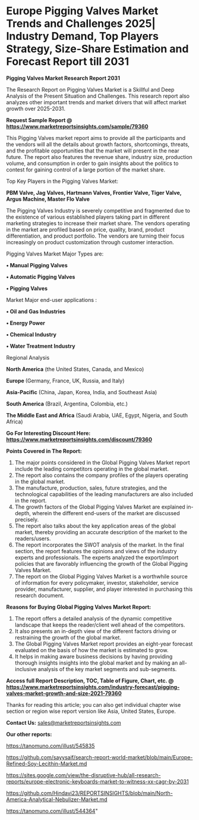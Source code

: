 # Europe Pigging Valves Market Trends and Challenges 2025| Industry Demand, Top Players Strategy, Size-Share Estimation and Forecast Report till 2031

<strong>Pigging Valves Market Research Report 2031</strong>

The Research Report on Pigging Valves Market is a Skillful and Deep Analysis of the Present Situation and Challenges. This research report also analyzes other important trends and market drivers that will affect market growth over 2025-2031.

<strong>Request Sample Report @ <a href=https://www.marketreportsinsights.com/sample/79360>https://www.marketreportsinsights.com/sample/79360</a></strong>

This Pigging Valves market report aims to provide all the participants and the vendors will all the details about growth factors, shortcomings, threats, and the profitable opportunities that the market will present in the near future. The report also features the revenue share, industry size, production volume, and consumption in order to gain insights about the politics to contest for gaining control of a large portion of the market share.

Top Key Players in the Pigging Valves Market:

<strong>PBM Valve, Jag Valves, Hartmann Valves, Frontier Valve, Tiger Valve, Argus Machine, Master Flo Valve</strong>

The Pigging Valves Industry is severely competitive and fragmented due to the existence of various established players taking part in different marketing strategies to increase their market share. The vendors operating in the market are profiled based on price, quality, brand, product differentiation, and product portfolio. The vendors are turning their focus increasingly on product customization through customer interaction.

Pigging Valves Market Major Types are:

<strong>• Manual Pigging Valves

• Automatic Pigging Valves

• Pigging Valves</strong>

Market Major end-user applications :

<strong>• Oil and Gas Industries

• Energy Power

• Chemical Industry

• Water Treatment Industry</strong>

Regional Analysis

</u><strong><b>North America</b></strong> (the United States, Canada, and Mexico)

<strong><b>Europe </b></strong>(Germany, France, UK, Russia, and Italy)

<strong><b>Asia-Pacific</b></strong> (China, Japan, Korea, India, and Southeast Asia)

<strong><b>South America</b></strong> (Brazil, Argentina, Colombia, etc.)

<strong><b>The Middle East and Africa</b></strong> (Saudi Arabia, UAE, Egypt, Nigeria, and South Africa)

<strong>Go For Interesting Discount Here: <a href=https://www.marketreportsinsights.com/discount/79360>https://www.marketreportsinsights.com/discount/79360</a></strong>

<strong>Points Covered in The Report:</strong>
<ol>
  <li>The major points considered in the Global Pigging Valves Market report include the leading competitors operating in the global market.</li>
  <li>The report also contains the company profiles of the players operating in the global market.</li>
  <li>The manufacture, production, sales, future strategies, and the technological capabilities of the leading manufacturers are also included in the report.</li>
  <li>The growth factors of the Global Pigging Valves Market are explained in-depth, wherein the different end-users of the market are discussed precisely.</li>
  <li>The report also talks about the key application areas of the global market, thereby providing an accurate description of the market to the readers/users.</li>
  <li>The report incorporates the SWOT analysis of the market. In the final section, the report features the opinions and views of the industry experts and professionals. The experts analyzed the export/import policies that are favorably influencing the growth of the Global Pigging Valves Market.</li>
  <li>The report on the Global Pigging Valves Market is a worthwhile source of information for every policymaker, investor, stakeholder, service provider, manufacturer, supplier, and player interested in purchasing this research document.</li>
</ol>
<strong>Reasons for Buying Global Pigging Valves Market Report:</strong>

<ol>
  <li>The report offers a detailed analysis of the dynamic competitive landscape that keeps the reader/client well ahead of the competitors.</li>
  <li>It also presents an in-depth view of the different factors driving or restraining the growth of the global market.</li>
  <li>The Global Pigging Valves Market report provides an eight-year forecast evaluated on the basis of how the market is estimated to grow.</li>
  <li>It helps in making aware business decisions by having providing thorough insights insights into the global market and by making an all-inclusive analysis of the key market segments and sub-segments.</li>
</ol>
<strong>Access full Report Description, TOC, Table of Figure, Chart, etc. @ <a href=https://www.marketreportsinsights.com/industry-forecast/pigging-valves-market-growth-and-size-2021-79360>https://www.marketreportsinsights.com/industry-forecast/pigging-valves-market-growth-and-size-2021-79360</a></strong>


Thanks for reading this article; you can also get individual chapter wise section or region wise report version like Asia, United States, Europe.

<strong>Contact Us:</strong>
sales@marketreportsinsights.com

<strong>Our other reports:</strong>

<a href=https://tanomuno.com/illust/545835>https://tanomuno.com/illust/545835</a>

<a href=https://github.com/sayysaif/search-report-world-market/blob/main/Europe-Refined-Soy-Lecithin-Market.md>https://github.com/sayysaif/search-report-world-market/blob/main/Europe-Refined-Soy-Lecithin-Market.md</a>

<a href=https://sites.google.com/view/the-disruptive-hub/all-research-reports/europe-electronic-keyboards-market-to-witness-xx-cagr-by-2031>https://sites.google.com/view/the-disruptive-hub/all-research-reports/europe-electronic-keyboards-market-to-witness-xx-cagr-by-2031</a>

<a href=https://github.com/Hindavi23/REPORTSINSIGHTS/blob/main/North-America-Analytical-Nebulizer-Market.md>https://github.com/Hindavi23/REPORTSINSIGHTS/blob/main/North-America-Analytical-Nebulizer-Market.md</a>

<a href=https://tanomuno.com/illust/544364>https://tanomuno.com/illust/544364</a>"
